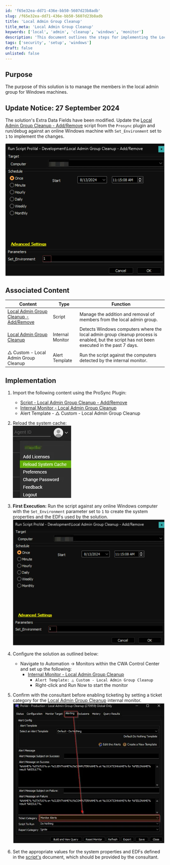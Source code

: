 ```yaml
---
id: 'f65e32ea-dd71-436e-bb50-5607d23b8adb'
slug: /f65e32ea-dd71-436e-bb50-5607d23b8adb
title: 'Local Admin Group Cleanup'
title_meta: 'Local Admin Group Cleanup'
keywords: ['local', 'admin', 'cleanup', 'windows', 'monitor']
description: 'This document outlines the steps for implementing the Local Admin Group Cleanup solution to manage members in the local admin group on Windows machines. It includes update notices, associated content, and detailed implementation instructions.'
tags: ['security', 'setup', 'windows']
draft: false
unlisted: false
---
```


## Purpose

The purpose of this solution is to manage the members in the local admin group for Windows machines.

## Update Notice: 27 September 2024

The solution's Extra Data Fields have been modified. Update the [Local Admin Group Cleanup - Add/Remove](/docs/e228540f-e4f4-4e67-801f-cdff876f955f) script from the `Prosync` plugin and run/debug against an online Windows machine with `Set_Environment` set to `1` to implement the changes.

![Image](../../static/img/docs/e228540f-e4f4-4e67-801f-cdff876f955f/image_1.webp)

## Associated Content

| Content                                                                 | Type           | Function                                                                                                     |
|-------------------------------------------------------------------------|----------------|--------------------------------------------------------------------------------------------------------------|
| [Local Admin Group Cleanup - Add/Remove](/docs/e228540f-e4f4-4e67-801f-cdff876f955f) | Script         | Manage the addition and removal of members from the local admin group.                                      |
| [Local Admin Group Cleanup](/docs/d49db584-9380-486d-a179-c014352f8be1)            | Internal Monitor | Detects Windows computers where the local admin group cleanup process is enabled, but the script has not been executed in the past 7 days. |
| △ Custom - Local Admin Group Cleanup                                     | Alert Template | Run the script against the computers detected by the internal monitor.                                      |

## Implementation

1. Import the following content using the ProSync Plugin:
   - [Script - Local Admin Group Cleanup - Add/Remove](/docs/e228540f-e4f4-4e67-801f-cdff876f955f)
   - [Internal Monitor - Local Admin Group Cleanup](/docs/d49db584-9380-486d-a179-c014352f8be1)  
   - Alert Template - △ Custom - Local Admin Group Cleanup

2. Reload the system cache:  
   ![Image](../../static/img/docs/e228540f-e4f4-4e67-801f-cdff876f955f/image_2.webp)

3. **First Execution:** Run the script against any online Windows computer with the `Set_Environment` parameter set to `1` to create the system properties and the EDFs used by the solution.  
   ![Image](../../static/img/docs/e228540f-e4f4-4e67-801f-cdff876f955f/image_1.webp)

4. Configure the solution as outlined below:
   - Navigate to Automation → Monitors within the CWA Control Center and set up the following:
     - [Internal Monitor - Local Admin Group Cleanup](/docs/d49db584-9380-486d-a179-c014352f8be1)  
       - `Alert Template: △ Custom - Local Admin Group Cleanup`
       - Right-click and Run Now to start the monitor

5. Confirm with the consultant before enabling ticketing by setting a ticket category for the [Local Admin Group Cleanup](/docs/d49db584-9380-486d-a179-c014352f8be1) internal monitor.  
   ![Image](../../static/img/docs/e228540f-e4f4-4e67-801f-cdff876f955f/image_3.webp)

6. Set the appropriate values for the system properties and EDFs defined in the [script's](/docs/e228540f-e4f4-4e67-801f-cdff876f955f) document, which should be provided by the consultant.

